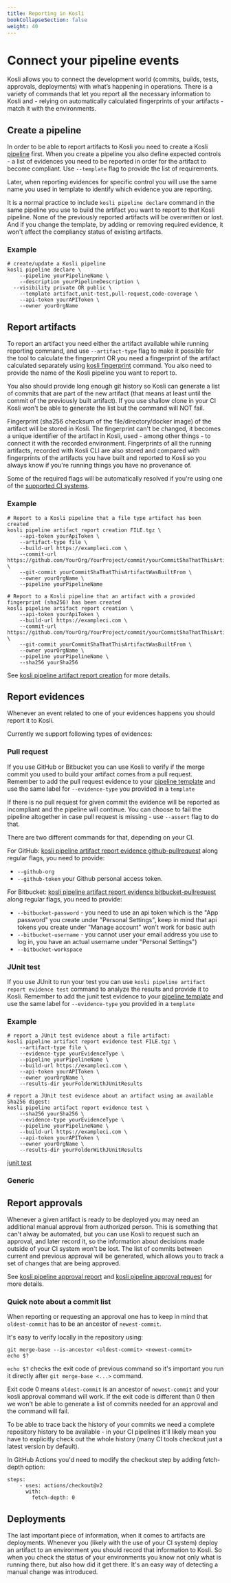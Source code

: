 ```yaml
---
title: Reporting in Kosli
bookCollapseSection: false
weight: 40
---
```

# Connect your pipeline events

Kosli allows you to connect the development world (commits, builds, tests, approvals, deployments) with what’s happening in operations. There is a variety of commands that let you report all the necessary information to Kosli and - relying on automatically calculated fingerprints of your artifacts - match it with the environments.

## Create a pipeline

In order to be able to report artifacts to Kosli you need to create a Kosli [pipeline](/introducing_kosli/pipelines) first. When you create a pipeline you also define expected controls - a list of evidences you need to be reported in order for the artifact to become compliant. Use `--template` flag to provide the list of requirements. 

Later, when reporting evidences for specific control you will use the same name you used in template to identify which evidence you are reporting.

It is a normal practice to include `kosli pipeline declare` command in the same pipeline you use to build the artifact you want to report to that Kosli pipeline. None of the previously reported artifacts will be overwritten or lost. And if you change the template, by adding or removing required evidence, it won't affect the compliancy status of existing artifacts.

### Example

```
# create/update a Kosli pipeline
kosli pipeline declare \
	--pipeline yourPipelineName \
	--description yourPipelineDescription \
  --visibility private OR public \
	--template artifact,unit-test,pull-request,code-coverage \
	--api-token yourAPIToken \
	--owner yourOrgName
```

## Report artifacts

To report an artifact you need either the artifact available while running reporting command, and use `--artifact-type` flag to make it possible for the tool to calculate the fingerprint OR you need a fingerprint of the artifact calculated separately using [kosli fingerprint](/client_reference/kosli_fingerprint/) command. You also need to provide the name of the Kosli pipeline you want to report to.

You also should provide long enough git history so Kosli can generate a list of commits that are part of the new artifact (that means at least until the commit of the previously built artifact). If you use shallow clone in your CI Kosli won't be able to generate the list but the command will NOT fail.

Fingerprint (sha256 checksum of the file/directory/docker image) of the artifact will be stored in Kosli. The fingerprint can't be changed, it becomes a unique identifier of the artifact in Kosli, used - among other things - to connect it with the recorded environment. Fingerprints of all the running artifacts, recorded with Kosli CLI are also stored and compared with fingerprints of the artifacts you have built and reported to Kosli so you always know if you're running things you have no provenance of. 

Some of the required flags will be automatically resolved if you're using one of the [supported CI systems](/getting_started/use_kosli_in_ci_systems/).

### Example 

```
# Report to a Kosli pipeline that a file type artifact has been created
kosli pipeline artifact report creation FILE.tgz \
	--api-token yourApiToken \
	--artifact-type file \
	--build-url https://exampleci.com \
	--commit-url https://github.com/YourOrg/YourProject/commit/yourCommitShaThatThisArtifactWasBuiltFrom \
	--git-commit yourCommitShaThatThisArtifactWasBuiltFrom \
	--owner yourOrgName \
	--pipeline yourPipelineName 

# Report to a Kosli pipeline that an artifact with a provided fingerprint (sha256) has been created
kosli pipeline artifact report creation \
	--api-token yourApiToken \
	--build-url https://exampleci.com \
	--commit-url https://github.com/YourOrg/YourProject/commit/yourCommitShaThatThisArtifactWasBuiltFrom \
	--git-commit yourCommitShaThatThisArtifactWasBuiltFrom \
	--owner yourOrgName \
	--pipeline yourPipelineName \
	--sha256 yourSha256 
  ```

See [kosli pipeline artifact report creation](/client_reference/kosli_pipeline_artifact_report_creation/) for more details. 

## Report evidences

Whenever an event related to one of your evidences happens you should report it to Kosli. 

Currently we support following types of evidences:

### Pull request

If you use GitHub or Bitbucket you can use Kosli to verify if the merge commit you used to build your artifact comes from a pull request. Remember to add the pull request evidence to your [pipeline template](/how_to/connect/#create-a-pipeline) and use the same label for `--evidence-type` you provided in a `template` 

If there is no pull request for given commit the evidence will be reported as incompliant and the pipeline will continue. You can choose to fail the pipeline altogether in case pull request is missing - use `--assert` flag to do that.

There are two different commands for that, depending on your CI.

For GitHub: [kosli pipeline artifact report evidence github-pullrequest](/client_reference/kosli_pipeline_artifact_report_evidence_github-pullrequest/) along regular flags, you need to provide:
* `--github-org`
* `--github-token` your	Github personal access token.


For Bitbucket: [kosli pipeline artifact report evidence bitbucket-pullrequest](/client_reference/kosli_pipeline_artifact_report_evidence_bitbucket-pullrequest/) along regular flags, you need to provide:
*  `--bitbucket-password` - you need to use an api token which is the "App password" you create under "Personal Settings", keep in mind that api tokens you create under "Manage account" won't work for basic auth
* `--bitbucket-username` - you cannot user your email address you use to log in, you have an actual username under "Personal Settings") 
* `--bitbucket-workspace`


### JUnit test 

If you use JUnit to run your test you can use `kosli pipeline artifact report evidence test` command to analyze the results and provide it to Kosli. Remember to add the junit test evidence to your [pipeline template](/how_to/connect/#create-a-pipeline) and use the same label for `--evidence-type` you provided in a `template` 

### Example

```
# report a JUnit test evidence about a file artifact:
kosli pipeline artifact report evidence test FILE.tgz \
	--artifact-type file \
	--evidence-type yourEvidenceType \
	--pipeline yourPipelineName \
	--build-url https://exampleci.com \
	--api-token yourAPIToken \
	--owner yourOrgName	\
	--results-dir yourFolderWithJUnitResults

# report a JUnit test evidence about an artifact using an available Sha256 digest:
kosli pipeline artifact report evidence test \
	--sha256 yourSha256 \
	--evidence-type yourEvidenceType \
	--pipeline yourPipelineName \
	--build-url https://exampleci.com \
	--api-token yourAPIToken \
	--owner yourOrgName	\
	--results-dir yourFolderWithJUnitResults
```

[junit test](/client_reference/kosli_pipeline_artifact_report_evidence_test/) 

### Generic

## Report approvals

Whenever a given artifact is ready to be deployed you may need an additional manual approval from authorized person. This is something that can't alway be automated, but you can use Kosli to request such an approval, and later record it, so the information about decisions made outside of your CI system won't be lost. The list of commits between current and previous approval will be generated, which allows you to track a set of changes that are being approved.

See [kosli pipeline approval report](/client_reference/kosli_pipeline_approval_report/) and [kosli pipeline approval request](/client_reference/kosli_pipeline_approval_request/) for more details. 

### Quick note about a commit list

When reporting or requesting an approval one has to keep in mind that `oldest-commit` has to be an ancestor of `newest-commit`. 

It's easy to verify locally in the repository using:
```shell {.command}
git merge-base --is-ancestor <oldest-commit> <newest-commit>
echo $?
```

`echo $?` checks the exit code of previous command so it's important you run it directly after `git merge-base <...>` command.  

Exit code 0 means `oldest-commit` is an ancestor of `newest-commit` and your kosli approval command will work. If the exit code is different than 0 then we won't be able to generate a list of commits needed for an approval and the command will fail.

To be able to trace back the history of your commits we need a complete repository history to be available - in your CI pipelines it'll likely mean you have to explicitly check out the whole history (many CI tools checkout just a latest version by default).

In GitHub Actions you'd need to modify the checkout step by adding fetch-depth option:

```
steps:
    - uses: actions/checkout@v2
      with:
        fetch-depth: 0
```

## Deployments

The last important piece of information, when it comes to artifacts are deployments. Whenever you (likely with the use of your CI system) deploy an artifact to an environment you should record that information to Kosli. So when you check the status of your environments you know not only what is running there, but also how did it get there. It's an easy way of detecting a manual change was introduced.